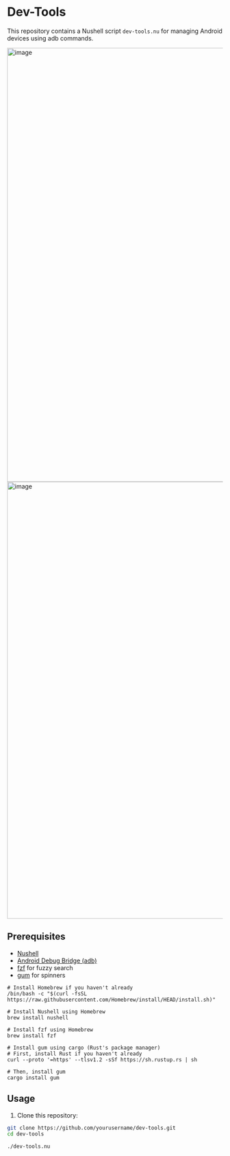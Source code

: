 # Dev-Tools

This repository contains a Nushell script `dev-tools.nu` for managing Android devices using adb commands.


<img width="1012" alt="image" src="https://github.com/EsmaeelNabil/dev-tools/assets/28542963/a2063162-22d9-41cc-93ae-49d6ac3d689a">
<img width="1019" alt="image" src="https://github.com/EsmaeelNabil/dev-tools/assets/28542963/5094456c-5c57-4103-a428-500e11885fcc">

## Prerequisites

- [Nushell](https://www.nushell.sh/)
- [Android Debug Bridge (adb)](https://developer.android.com/studio/command-line/adb)
- [fzf](https://github.com/junegunn/fzf) for fuzzy search
- [gum](https://github.com/Byron/gum) for spinners

```
# Install Homebrew if you haven't already
/bin/bash -c "$(curl -fsSL https://raw.githubusercontent.com/Homebrew/install/HEAD/install.sh)"

# Install Nushell using Homebrew
brew install nushell

# Install fzf using Homebrew
brew install fzf

# Install gum using cargo (Rust's package manager)
# First, install Rust if you haven't already
curl --proto '=https' --tlsv1.2 -sSf https://sh.rustup.rs | sh

# Then, install gum
cargo install gum
```

## Usage

1. Clone this repository:

```bash
git clone https://github.com/yourusername/dev-tools.git
cd dev-tools

./dev-tools.nu
```
